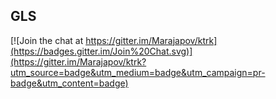## GLS

[![Join the chat at https://gitter.im/Marajapov/ktrk](https://badges.gitter.im/Join%20Chat.svg)](https://gitter.im/Marajapov/ktrk?utm_source=badge&utm_medium=badge&utm_campaign=pr-badge&utm_content=badge)
